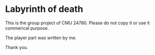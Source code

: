 # Labyrinth of death 

This is the group project of CMU 24780. Please do not copy it or use it commerical purpose. 

The player part was written by me. 

Thank you.



